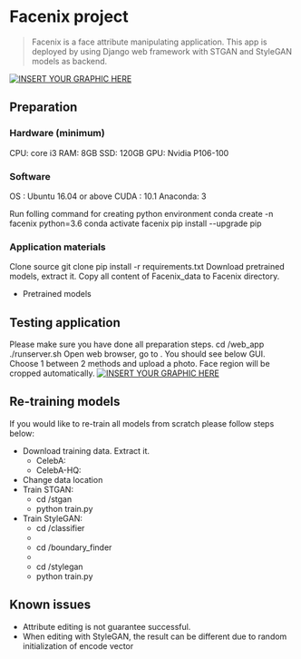 # Facenix project
> Facenix is a face attribute manipulating application. This app is deployed by using Django web framework with STGAN and StyleGAN models as backend.

[![INSERT YOUR GRAPHIC HERE](x.png)]()

## Preparation
### Hardware (minimum)
CPU: core i3
RAM: 8GB
SSD: 120GB
GPU: Nvidia P106-100
### Software
OS      : Ubuntu 16.04 or above 
CUDA    : 10.1
Anaconda: 3

Run folling command for creating python environment
conda create -n facenix python=3.6
conda activate facenix
pip install --upgrade pip
 
### Application materials
Clone source
git clone
pip install -r requirements.txt
Download pretrained models, extract it. Copy all content of Facenix_data to Facenix directory.
   + Pretrained models

## Testing application
Please make sure you have done all preparation steps.
cd <Facenix working dir>/web_app
./runserver.sh
Open web browser, go to <link>. You should see below GUI. Choose 1 between 2 methods and upload a photo. Face region will be cropped automatically.
[![INSERT YOUR GRAPHIC HERE](x.png)]()

## Re-training models
If you would like to re-train all models from scratch please follow steps below:
- Download training data. Extract it.
   + CelebA:
   + CelebA-HQ: 
- Change data location
- Train STGAN:
   + cd <Facenix working dir>/stgan
   + python train.py
- Train StyleGAN:
   + cd <Facenix working dir>/classifier
   + 
   + cd <Facenix working dir>/boundary_finder
   +
   + cd <Facenix working dir>/stylegan
   + python train.py

## Known issues
- Attribute editing is not guarantee successful.
- When editing with StyleGAN, the result can be different due to random initialization of encode vector






